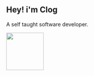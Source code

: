 ## Hey! i'm Clog
A self taught software developer.
<div id="header" align="left">
  <img src="https://media.giphy.com/media/bGgsc5mWoryfgKBx1u/giphy.gif/giphy.gif" width="100"/>
</div>

